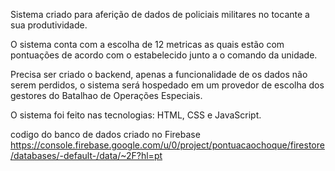 Sistema criado para aferição de dados de policiais militares no tocante a sua produtividade.

O sistema conta com a escolha de 12 metricas as quais estão com pontuações de acordo com o estabelecido junto a o comando da unidade.

Precisa ser criado o backend, apenas a funcionalidade de os dados não serem perdidos, o sistema será hospedado em um provedor de escolha dos gestores do Batalhao de Operações Especiais.

O sistema foi feito nas tecnologias: HTML, CSS e JavaScript.

codigo do banco de dados criado no Firebase
https://console.firebase.google.com/u/0/project/pontuacaochoque/firestore/databases/-default-/data/~2F?hl=pt
